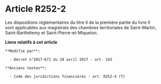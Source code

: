 # Article R252-2

Les dispositions réglementaires du titre II de la première partie du livre II sont applicables aux magistrats des chambres
territoriales de Saint-Martin, Saint-Barthélemy et Saint-Pierre-et-Miquelon.

**Liens relatifs à cet article**

	**Modifié par**:

	  - Décret n°2017-671 du 28 avril 2017 - art. 143

	**Anciens textes**:

	  - Code des juridictions financières - art. R252-4 (T)
